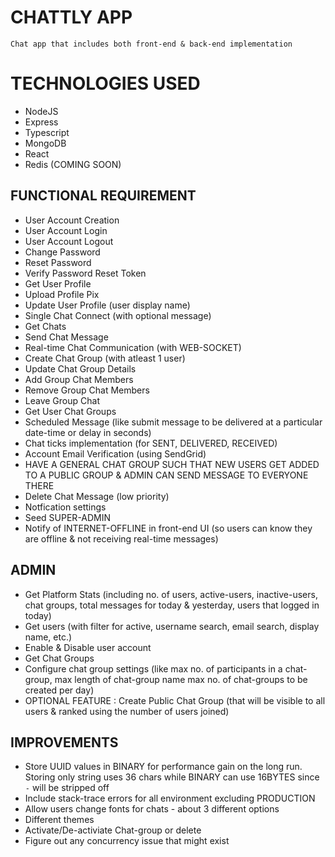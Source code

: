 # CHATTLY APP
```
Chat app that includes both front-end & back-end implementation
```

# TECHNOLOGIES USED
- NodeJS
- Express
- Typescript
- MongoDB
- React
- Redis (COMING SOON)

## FUNCTIONAL REQUIREMENT 
- User Account Creation
- User Account Login
- User Account Logout
- Change Password
- Reset Password
- Verify Password Reset Token
- Get User Profile
- Upload Profile Pix
- Update User Profile (user display name)
- Single Chat Connect (with optional message)
- Get Chats
- Send Chat Message
- Real-time Chat Communication (with WEB-SOCKET)
- Create Chat Group (with atleast 1 user)
- Update Chat Group Details
- Add Group Chat Members
- Remove Group Chat Members
- Leave Group Chat
- Get User Chat Groups
- Scheduled Message (like submit message to be delivered at a particular date-time or delay in seconds)
- Chat ticks implementation (for SENT, DELIVERED, RECEIVED)
- Account Email Verification (using SendGrid)
- HAVE A GENERAL CHAT GROUP SUCH THAT NEW USERS GET ADDED TO A PUBLIC GROUP & ADMIN CAN SEND MESSAGE TO EVERYONE THERE
- Delete Chat Message (low priority)
- Notfication settings
- Seed SUPER-ADMIN
- Notify of INTERNET-OFFLINE in front-end UI (so users can know they are offline & not receiving real-time messages)

## ADMIN
- Get Platform Stats (including no. of users, active-users, inactive-users, chat groups, total messages for today & yesterday, users that logged in today)
- Get users (with filter for active, username search, email search, display name, etc.)
- Enable & Disable user account
- Get Chat Groups
- Configure chat group settings (like max no. of participants in a chat-group, max length of chat-group name max no. of chat-groups to be created per day)
- OPTIONAL FEATURE : Create Public Chat Group (that will be visible to all users & ranked using the number of users joined)

## IMPROVEMENTS
- Store UUID values in BINARY for performance gain on the long run. Storing only string uses 36 chars while BINARY can use 16BYTES since `-` will be stripped off
- Include stack-trace errors for all environment excluding PRODUCTION
- Allow users change fonts for chats - about 3 different options
- Different themes
- Activate/De-activiate Chat-group or delete
- Figure out any concurrency issue that might exist